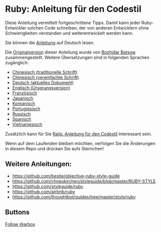 # Ruby: Anleitung für den Codestil

Diese Anleitung vermittelt fortgeschrittene Tipps. Damit kann jeder Ruby-Entwickler
solchen Code schreiben, der von anderen Entwicklern ohne Schwierigkeiten verstanden
und weiterentwickelt werden kann.

Sie können die [Anleitung][german] auf Deutsch lesen.

Die [Originalversion][english] dieser Anleitung wurde von [Bozhidar Batsow][bbatsov]
zusammengestellt. Weitere Übersetzungen sind in folgenden Sprachen zugänglich:

* [Chinesisch (traditionelle Schrift)](https://github.com/JuanitoFatas/ruby-style-guide/blob/master/README-zhTW.md)
* [Chinesisch (vereinfachte Schrift)](https://github.com/JuanitoFatas/ruby-style-guide/blob/master/README-zhCN.md)
* [Deutsch (aktuelles Dokument)](https://github.com/arbox/de-ruby-style-guide/blob/master/README-deDE.md)
* [Englisch (Ursprungsversion)][english]
* [Französisch](https://github.com/porecreat/ruby-style-guide/blob/master/README-frFR.md)
* [Japanisch](https://github.com/fortissimo1997/ruby-style-guide/blob/japanese/README.ja.md)
* [Koreanisch](https://github.com/dalzony/ruby-style-guide/blob/master/README-koKR.md)
* [Portugiesisch](https://github.com/rubensmabueno/ruby-style-guide/blob/master/README-PT-BR.md)
* [Russisch](https://github.com/arbox/ruby-style-guide/blob/master/README-ruRU.md)
* [Spanisch](https://github.com/alemohamad/ruby-style-guide/blob/master/README-esLA.md)
* [Vietnamesisch](https://github.com/scrum2b/ruby-style-guide/blob/master/README-viVN.md)

Zusätzlich kann für Sie
[Rails: Anleitung für den Codestil](https://github.com/arbox/de-rails-style-guide/blob/master/README-deDE.md)
interessant sein.

Wenn auf dem Laufenden bleiben möchten, verfolgen Sie die Änderungen in diesem Repo
und drücken Sie aufs Sternchen!

## Weitere Anleitungen:

* https://github.com/bestie/objective-ruby-style-guide
* https://github.com/chneukirchen/styleguide/blob/master/RUBY-STYLE
* https://github.com/styleguide/ruby
* https://github.com/airbnb/ruby
* https://github.com/thoughtbot/guides/tree/master/style/ruby

## Buttons

<!-- Place this tag where you want the button to render. -->
<a data-count-api="/users/arbox#followers" data-count-href="/arbox/followers" data-style="mega" href="https://github.com/arbox" class="github-button">Follow @arbox</a>

[german]: https://github.com/arbox/de-ruby-style-guide/blob/master/README-deDE.md
[english]: https://github.com/bbatsov/ruby-style-guide/blob/master/README.md
[bbatsov]: https://github.com/bbatsov
